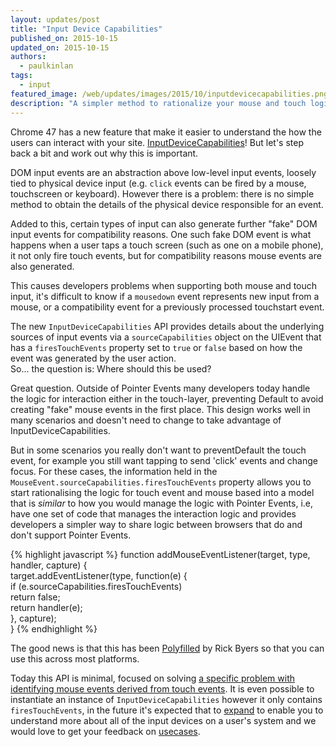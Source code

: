 ```yaml
---
layout: updates/post
title: "Input Device Capabilities"
published_on: 2015-10-15
updated_on: 2015-10-15
authors:
  - paulkinlan
tags:
  - input
featured_image: /web/updates/images/2015/10/inputdevicecapabilities.png
description: "A simpler method to rationalize your mouse and touch logic for when there is no PointerEvents"
---
```


Chrome 47 has a new feature that make it easier to understand the how the users 
can interact with your site. 
[InputDeviceCapabilities](http://rbyers.github.io/InputDevice/)! But let's step 
back a bit and work out why this is important.

DOM input events are an abstraction above low-level input events, loosely tied 
to physical device input (e.g. `click` events can be fired by a mouse, 
touchscreen or keyboard). However there is a problem: there is no simple method 
to obtain the details of the physical device responsible for an event. 

Added to this, certain types of input can also generate further "fake" DOM input 
events for compatibility reasons. One such fake DOM event is what happens when a 
user taps a touch screen (such as one on a mobile phone), it not only fire touch 
events, but for compatibility reasons mouse events are also generated. 

This causes developers problems when supporting both mouse and touch input, it's 
difficult to know if a `mousedown` event represents new input from a mouse, or 
a compatibility event for a previously processed touchstart event.

The new `InputDeviceCapabilities` API provides details about the underlying 
sources of input events via a `sourceCapabilities` object on the UIEvent that 
has a `firesTouchEvents` property set to `true` or `false` based on how 
the event was generated by the user action.    
So... the question is: Where should this be used?

Great question.  Outside of Pointer Events many developers today handle the 
logic for interaction either in the touch-layer, preventing Default to avoid 
creating "fake" mouse events in the first place.  This design works well in many 
scenarios and doesn't need to change to take advantage of 
InputDeviceCapabilities.

But in some scenarios you really don't want to preventDefault the touch event, 
for example you still want tapping to send 'click' events and change focus.  For 
these cases, the information held in the 
`MouseEvent.sourceCapabilities.firesTouchEvents` property allows you to start 
rationalising the logic for touch event and mouse based into a model that is 
_similar_ to how you would manage the logic with Pointer Events, i.e, have one 
set of code that manages the interaction logic and provides developers a simpler 
way to share logic between browsers that do and don't support Pointer Events.

{% highlight javascript %}
function addMouseEventListener(target, type, handler, capture) {  
  target.addEventListener(type, function(e) {  
    if (e.sourceCapabilities.firesTouchEvents)  
      return false;  
    return handler(e);  
  }, capture);  
}
{% endhighlight %}

The good news is that this has been 
[Polyfilled](https://github.com/RByers/InputDevice/blob/gh-pages/inputdevicecapabilities-polyfill.js) 
by Rick Byers so that you can use this across most platforms.

Today this API is minimal, focused on solving [a specific problem with 
identifying mouse events derived from touch 
events](https://docs.google.com/document/d/1-ZUtS3knhJP4RbWC74fUZbNp6cbytG6Wen7hewdCtdo/edit#heading=h.4my5f1pokrld). 
 It is even possible to instantiate an instance of `InputDeviceCapabilities` 
however it only contains `firesTouchEvents`, in the future it's expected that 
to 
[expand](http://discourse.wicg.io/t/additional-use-cases-for-inputdevicecapabilities/1138) 
to enable you to understand more about all of the input devices on a user's 
system and we would love to get your feedback on 
[usecases](http://discourse.wicg.io/t/inputdevice-api-for-identifying-mouse-events-derived-from-touch/972).

